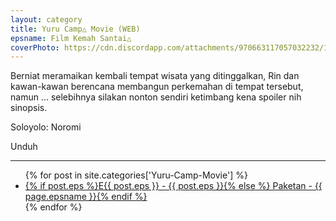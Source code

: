 ```yaml
---
layout: category
title: Yuru Camp△ Movie (WEB)
epsname: Film Kemah Santai△
coverPhoto: https://cdn.discordapp.com/attachments/970663117057032232/1042461075947388998/image.png
---
```


Berniat meramaikan kembali tempat wisata yang ditinggalkan, Rin dan kawan-kawan berencana membangun perkemahan di tempat tersebut, namun ... selebihnya silakan nonton sendiri ketimbang kena spoiler nih sinopsis.

Soloyolo: Noromi

Unduh

---
  <ul>
    {% for post in site.categories['Yuru-Camp-Movie'] %}
  <li><a href="{{ site.baseurl }}{{ post.url }}">{% if post.eps %}E{{ post.eps }} - {{ post.eps }}{% else %} Paketan - {{ page.epsname }}{% endif %}</a></li>
  {% endfor %}
  </ul>